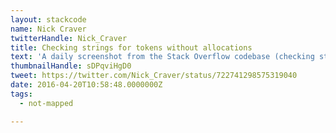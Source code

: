 ```yaml
---
layout: stackcode
name: Nick Craver
twitterHandle: Nick_Craver
title: Checking strings for tokens without allocations
text: 'A daily screenshot from the Stack Overflow codebase (checking strings for tokens without allocations). '
thumbnailHandle: sDPqviHgD0
tweet: https://twitter.com/Nick_Craver/status/722741298575319040
date: 2016-04-20T10:58:48.0000000Z
tags:
  - not-mapped

---
```

